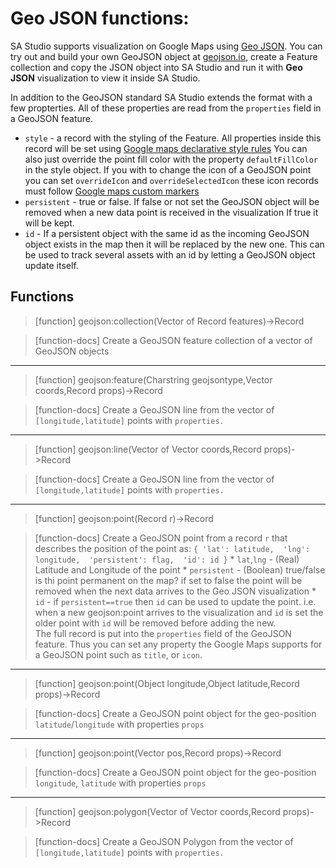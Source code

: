 # Geo JSON functions:

SA Studio supports visualization on Google Maps using [Geo JSON](https://geojson.org).
You can try out and build your own GeoJSON object at [geojson.io](https://geojson.io),
create a Feature collection and copy the JSON object into SA Studio and run it with
**Geo JSON** visualization to view it inside SA Studio.


In addition to the GeoJSON standard SA Studio extends the format with a few propterties. All
of these properties are read from the `properties` field in a GeoJSON feature.

* `style` - a record with the styling of the Feature. All properties inside this record
    will be set using [Google maps declarative style rules](https://developers.google.com/maps/documentation/javascript/datalayer#declarative_style_rules)
    You can also just override the point fill color with the property `defaultFillColor` in the style object.
    If you with to change the icon of a GeoJSON point you can set `overrideIcon` and `overrideSelectedIcon` these icon records must follow
    [Google maps custom markers](https://developers.google.com/maps/documentation/javascript/custom-markers)
* `persistent` - true or false. If false or not set the GeoJSON object will be removed when a new data point is received in the visualization
  If true it will be kept.
* `id` - If a persistent object with the same id as the incoming GeoJSON object exists in the map then it will be replaced by the new one.
    This can be used to track several assets with an id by letting a GeoJSON object update itself.




## Functions

> [function]
> geojson:collection(Vector of Record features)->Record

> [function-docs]
> Create a GeoJSON feature collection of a vector of GeoJSON objects 



___

> [function]
> geojson:feature(Charstring geojsontype,Vector coords,Record props)->Record

> [function-docs]
> Create a GeoJSON line from the vector of `[longitude,latitude]` points
>     with `properties.`
>     



___

> [function]
> geojson:line(Vector of Vector coords,Record props)->Record

> [function-docs]
> Create a GeoJSON line from the vector of `[longitude,latitude]` points
>     with `properties.`
>     



___

> [function]
> geojson:point(Record r)->Record

> [function-docs]
> Create a GeoJSON point from a record `r` that describes the position
>      of the point as:
>         ```
>         {
>           'lat': latitude, 
>           'lng': longitude, 
>           'persistent': flag, 
>           'id': id
>         }
>         ```
>      * `lat`,`lng` - (Real) Latitude and Longitude of the point
>      * `persistent` - (Boolean) true/false is thi point permanent on the map?
>         if set to false the point will be removed when the next data arrives to
>         the Geo JSON visualization
>      * `id` - if `persistent==true` then `id` can be used to update the point.
>         i.e. when a new geojson:point arrives to the visualization and `id`
>         is set the older point with `id` will be removed before adding the new.  
>      The full record is put into the `properties` field of the GeoJSON feature.
>      Thus you can set any property the Google Maps supports for a GeoJSON point
>      such as `title`, or `icon`.
>   



___

> [function]
> geojson:point(Object longitude,Object latitude,Record props)->Record

> [function-docs]
> Create a GeoJSON point object for the geo-position `latitude`/`longitude`
>      with properties `props`
>   



___

> [function]
> geojson:point(Vector pos,Record props)->Record

> [function-docs]
> Create a GeoJSON point object for the geo-position `longitude`, `latitude`
>      with properties `props`
>   



___

> [function]
> geojson:polygon(Vector of Vector coords,Record props)->Record

> [function-docs]
> Create a GeoJSON Polygon from the vector of `[longitude,latitude]` points
>     with `properties.`
>     



